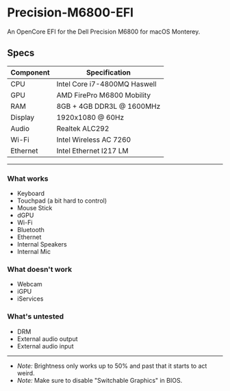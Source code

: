 # Precision-M6800-EFI
An OpenCore EFI for the Dell Precision M6800 for macOS Monterey.

## Specs

| Component | Specification                |
|-----------|------------------------------|
| CPU       | Intel Core i7-4800MQ Haswell |
| GPU       | AMD FirePro M6800 Mobility   |
| RAM       | 8GB + 4GB DDR3L @ 1600MHz    |
| Display   | 1920x1080 @ 60Hz             |
| Audio     | Realtek ALC292               |
| Wi-Fi     | Intel Wireless AC 7260       |
| Ethernet  | Intel Ethernet I217 LM       |

---

### What works
- Keyboard
- Touchpad (a bit hard to control)
- Mouse Stick
- dGPU
- Wi-Fi
- Bluetooth
- Ethernet
- Internal Speakers
- Internal Mic
### What doesn't work
- Webcam
- iGPU
- iServices
### What's untested
- DRM
- External audio output
- External audio input

---

+ *Note:* Brightness only works up to 50% and past that it starts to act weird.  
+ *Note:* Make sure to disable "Switchable Graphics" in BIOS.
